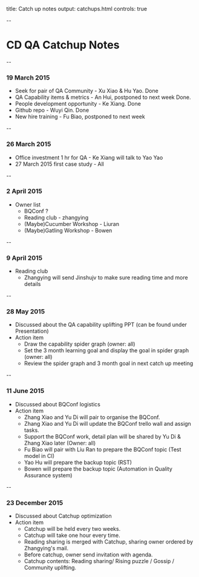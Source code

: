 title: Catch up notes
output: catchups.html
controls: true

--

# CD QA Catchup Notes

--

### 19 March 2015

* Seek for pair of QA Community - Xu Xiao & Hu Yao. Done
* QA Capability items & metrics - An Hui, postponed to next week Done.
* People development opportunity - Ke Xiang. Done
* Github repo - Wuyi Qin. Done
* New hire training - Fu Biao, postponed to next week

--

### 26 March 2015

* Office investment 1 hr for QA - Ke Xiang will talk to Yao Yao
* 27 March 2015 first case study - All

--

### 2 April 2015

* Owner list
	- BQConf ?
	- Reading club - zhangying
	- (Maybe)Cucumber Workshop - Liuran
	- (Maybe)Gatling Workshop - Bowen

--

### 9 April 2015

* Reading club
	- Zhangying will send Jinshujv to make sure reading time and more details

--

### 28 May 2015

* Discussed about the QA capability uplifting PPT (can be found under Presentation)
* Action item
  - Draw the capability spider graph (owner: all)
  - Set the 3 month learning goal and display the goal in spider graph (owner: all)
  - Review the spider graph and 3 month goal in next catch up meeting

--

### 11 June 2015

* Discussed about BQConf logistics
* Action item
  - Zhang Xiao and Yu Di will pair to organise the BQConf.
  - Zhang Xiao and Yu Di will update the BQConf trello wall and assign tasks.
  - Support the BQConf work, detail plan will be shared by Yu Di & Zhang Xiao later (Owner: all)
  - Fu Biao will pair with Liu Ran to prepare the BQConf topic (Test model in CI)
  - Yao Hu will prepare the backup topic (RST)
  - Bowen will prepare the backup topic (Automation in Quality Assurance system)

--

### 23 December 2015

* Discussed about Catchup optimization
* Action item
  - Catchup will be held every two weeks.
  - Catchup will take one hour every time.
  - Reading sharing is merged with Catchup, sharing owner ordered by Zhangying's mail.
  - Before catchup, owner send invitation with agenda.
  - Catchup contents: Reading sharing/ Rising puzzle / Gossip / Community uplifting.
